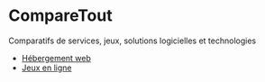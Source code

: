 # CompareTout

Comparatifs de services, jeux, solutions logicielles et technologies

+ [Hébergement web](./hébergement-web.md)
+ [Jeux en ligne](./jeux-en-ligne.md)
